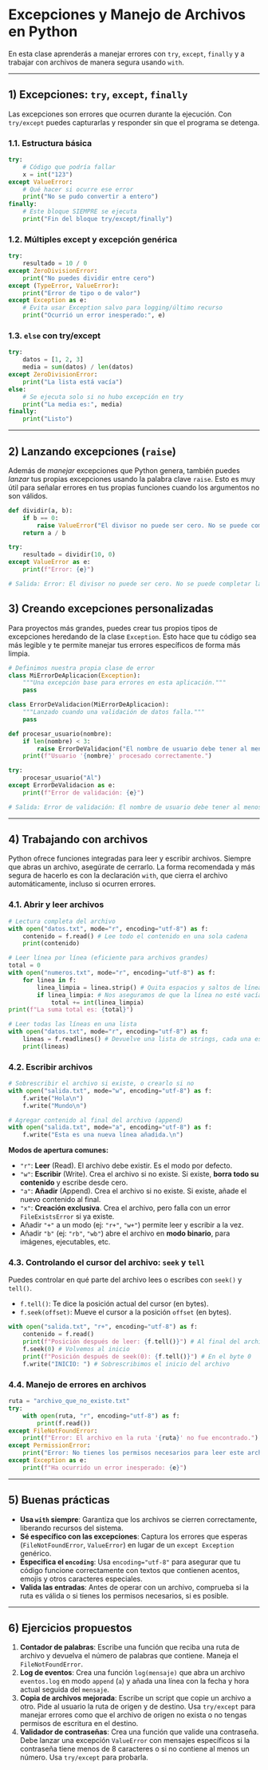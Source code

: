 # Excepciones y Manejo de Archivos en Python

En esta clase aprenderás a manejar errores con `try`, `except`, `finally` y a trabajar con archivos de manera segura usando `with`.

---

## 1) Excepciones: `try`, `except`, `finally`

Las excepciones son errores que ocurren durante la ejecución. Con `try/except` puedes capturarlas y responder sin que el programa se detenga.

### 1.1. Estructura básica

```python
try:
    # Código que podría fallar
    x = int("123")
except ValueError:
    # Qué hacer si ocurre ese error
    print("No se pudo convertir a entero")
finally:
    # Este bloque SIEMPRE se ejecuta
    print("Fin del bloque try/except/finally")
```

### 1.2. Múltiples except y excepción genérica

```python
try:
    resultado = 10 / 0
except ZeroDivisionError:
    print("No puedes dividir entre cero")
except (TypeError, ValueError):
    print("Error de tipo o de valor")
except Exception as e:
    # Evita usar Exception salvo para logging/último recurso
    print("Ocurrió un error inesperado:", e)
```

### 1.3. `else` con try/except

```python
try:
    datos = [1, 2, 3]
    media = sum(datos) / len(datos)
except ZeroDivisionError:
    print("La lista está vacía")
else:
    # Se ejecuta solo si no hubo excepción en try
    print("La media es:", media)
finally:
    print("Listo")
```

---

## 2) Lanzando excepciones (`raise`)

Además de _manejar_ excepciones que Python genera, también puedes _lanzar_ tus propias excepciones usando la palabra clave `raise`. Esto es muy útil para señalar errores en tus propias funciones cuando los argumentos no son válidos.

```python
def dividir(a, b):
    if b == 0:
        raise ValueError("El divisor no puede ser cero. No se puede completar la operación.")
    return a / b

try:
    resultado = dividir(10, 0)
except ValueError as e:
    print(f"Error: {e}")

# Salida: Error: El divisor no puede ser cero. No se puede completar la operación.
```

## 3) Creando excepciones personalizadas

Para proyectos más grandes, puedes crear tus propios tipos de excepciones heredando de la clase `Exception`. Esto hace que tu código sea más legible y te permite manejar tus errores específicos de forma más limpia.

```python
# Definimos nuestra propia clase de error
class MiErrorDeAplicacion(Exception):
    """Una excepción base para errores en esta aplicación."""
    pass

class ErrorDeValidacion(MiErrorDeAplicacion):
    """Lanzado cuando una validación de datos falla."""
    pass

def procesar_usuario(nombre):
    if len(nombre) < 3:
        raise ErrorDeValidacion("El nombre de usuario debe tener al menos 3 caracteres.")
    print(f"Usuario '{nombre}' procesado correctamente.")

try:
    procesar_usuario("Al")
except ErrorDeValidacion as e:
    print(f"Error de validación: {e}")

# Salida: Error de validación: El nombre de usuario debe tener al menos 3 caracteres.
```

---

## 4) Trabajando con archivos

Python ofrece funciones integradas para leer y escribir archivos. Siempre que abras un archivo, asegúrate de cerrarlo. La forma recomendada y más segura de hacerlo es con la declaración `with`, que cierra el archivo automáticamente, incluso si ocurren errores.

### 4.1. Abrir y leer archivos

```python
# Lectura completa del archivo
with open("datos.txt", mode="r", encoding="utf-8") as f:
    contenido = f.read() # Lee todo el contenido en una sola cadena
    print(contenido)

# Leer línea por línea (eficiente para archivos grandes)
total = 0
with open("numeros.txt", mode="r", encoding="utf-8") as f:
    for linea in f:
        linea_limpia = linea.strip() # Quita espacios y saltos de línea
        if linea_limpia: # Nos aseguramos de que la línea no esté vacía
            total += int(linea_limpia)
print(f"La suma total es: {total}")

# Leer todas las líneas en una lista
with open("datos.txt", mode="r", encoding="utf-8") as f:
    lineas = f.readlines() # Devuelve una lista de strings, cada una es una línea
    print(lineas)
```

### 4.2. Escribir archivos

```python
# Sobrescribir el archivo si existe, o crearlo si no
with open("salida.txt", mode="w", encoding="utf-8") as f:
    f.write("Hola\n")
    f.write("Mundo\n")

# Agregar contenido al final del archivo (append)
with open("salida.txt", mode="a", encoding="utf-8") as f:
    f.write("Esta es una nueva línea añadida.\n")
```

**Modos de apertura comunes:**

- `"r"`: **Leer** (Read). El archivo debe existir. Es el modo por defecto.
- `"w"`: **Escribir** (Write). Crea el archivo si no existe. Si existe, **borra todo su contenido** y escribe desde cero.
- `"a"`: **Añadir** (Append). Crea el archivo si no existe. Si existe, añade el nuevo contenido al final.
- `"x"`: **Creación exclusiva**. Crea el archivo, pero falla con un error `FileExistsError` si ya existe.
- Añadir `"+"` a un modo (ej: `"r+"`, `"w+"`) permite leer y escribir a la vez.
- Añadir `"b"` (ej: `"rb"`, `"wb"`) abre el archivo en **modo binario**, para imágenes, ejecutables, etc.

### 4.3. Controlando el cursor del archivo: `seek` y `tell`

Puedes controlar en qué parte del archivo lees o escribes con `seek()` y `tell()`.

- `f.tell()`: Te dice la posición actual del cursor (en bytes).
- `f.seek(offset)`: Mueve el cursor a la posición `offset` (en bytes).

```python
with open("salida.txt", "r+", encoding="utf-8") as f:
    contenido = f.read()
    print(f"Posición después de leer: {f.tell()}") # Al final del archivo
    f.seek(0) # Volvemos al inicio
    print(f"Posición después de seek(0): {f.tell()}") # En el byte 0
    f.write("INICIO: ") # Sobrescribimos el inicio del archivo
```

### 4.4. Manejo de errores en archivos

```python
ruta = "archivo_que_no_existe.txt"
try:
    with open(ruta, "r", encoding="utf-8") as f:
        print(f.read())
except FileNotFoundError:
    print(f"Error: El archivo en la ruta '{ruta}' no fue encontrado.")
except PermissionError:
    print("Error: No tienes los permisos necesarios para leer este archivo.")
except Exception as e:
    print(f"Ha ocurrido un error inesperado: {e}")
```

---

## 5) Buenas prácticas

- **Usa `with` siempre**: Garantiza que los archivos se cierren correctamente, liberando recursos del sistema.
- **Sé específico con las excepciones**: Captura los errores que esperas (`FileNotFoundError`, `ValueError`) en lugar de un `except Exception` genérico.
- **Especifica el `encoding`**: Usa `encoding="utf-8"` para asegurar que tu código funcione correctamente con textos que contienen acentos, emojis y otros caracteres especiales.
- **Valida las entradas**: Antes de operar con un archivo, comprueba si la ruta es válida o si tienes los permisos necesarios, si es posible.

---

## 6) Ejercicios propuestos

1.  **Contador de palabras**: Escribe una función que reciba una ruta de archivo y devuelva el número de palabras que contiene. Maneja el `FileNotFoundError`.
2.  **Log de eventos**: Crea una función `log(mensaje)` que abra un archivo `eventos.log` en modo `append` (`a`) y añada una línea con la fecha y hora actual seguida del `mensaje`.
3.  **Copia de archivos mejorada**: Escribe un script que copie un archivo a otro. Pide al usuario la ruta de origen y de destino. Usa `try/except` para manejar errores como que el archivo de origen no exista o no tengas permisos de escritura en el destino.
4.  **Validador de contraseñas**: Crea una función que valide una contraseña. Debe lanzar una excepción `ValueError` con mensajes específicos si la contraseña tiene menos de 8 caracteres o si no contiene al menos un número. Usa `try/except` para probarla.
